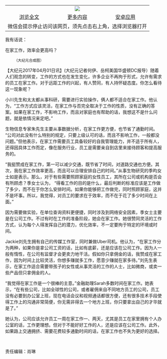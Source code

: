 

<table>
  <tr>
    <td align="center" colspan="3">
      <a href="https://github.com/ogate/ogate/blob/master/README.md"><img src="https://cloud.githubusercontent.com/assets/11880933/13434984/f430fae2-e012-11e5-814f-c2df1e82b247.jpg"/></a>
    </td>
  </tr>
  <tr>
    <td align="center">
      <a href="https://s3.ap-south-1.amazonaws.com/ogatem/oGate.htm?c815742&from=oNote">浏览全文</a>
    </td>
    <td align="center">
      <a href="https://s3.ap-south-1.amazonaws.com/ogatem/oGate.htm?from=oNote">更多内容</a>
    </td>
    <td align="center">
      <a href="https://raw.githubusercontent.com/ogate/up/master/ogate.apk">安卓应用</a>
    </td>
  </tr>
  <tr>
    <td align="center" colspan="3">
      微信会提示停止访问该网页，须先点击右上角，选择浏览器打开
    </td>
  </tr>
</table>    


我有话说：

在家工作，效率会更高吗？






        （大纪元合成图）




【大纪元2017年04月01日讯】(大纪元记者何伊、岳柯美国华盛顿DC报导）随着人们观念的转变，工作的方式也在发生变化，许多企业不再拘于形式，允许有需求的员工在家工作。对于远距工作的兴起，有人赞同，有人持怀疑态度。你怎么看待这一现象呢？


小川先生和太太都从事科研，需要进行实验操作，俩人都不适合在家工作。他认为，“工作方式应该灵活，在家工作与否完全取决于工作的性质，没有正确的答案。如果在家工作，不影响工作，而且对家庭也有帮助的话，我想这不是什么问题，就是依情况来定吧。”


生物信息专家朱先生主要从事数据分析，在家工作更方便，也节省了通勤时间。 “公司对此没有什么特别的规定，只要上级认可的话，而且不影响工作，一般都没问题。”但他表示，在家工作需要员工具备较好的自我管理能力，并不适于所有人，还得因具体工作而定，像在服务行业，员工是需要亲自到店里来接待顾客和提高服务的。


“我挺赞成在家工作，第一可以减少交通，既节省了时间，对道路交通也方便。其次，我在家工作效率更高，而且可以合理安排自己的时间。”从事生物研究的季昀女士如是表示。那么，对于有些需要照顾家庭的女性员工，其所在公司或机构是否会有所顾虑？季女士认为， “得看工作的目的是什么，最后判断的标准应该是工作做了多少，而不在于你怎么安排时间。如果你能够把工作做完，同时照顾家庭，这并不是坏事。所以，我觉得，对员工的要求在于效率，而不在于花了多少时间在上面。”


因为需要做实验，在单位查询资料更便捷，同时涉及到网络安全因素，季女士主要是在公司工作。不过有时在工作的准备阶段，她会在家工作。她很赞同灵活的工作方式，认为每个人得发挥自己的潜力，优化效率，不一定要拘于特定的环境或时间。


Jackie刘先生拥有自己的传媒工作室，同时兼做Uber司机。他认为，“在家工作分为两种，如果你是拿公司工资的话，比如有底薪，还是应该在公司工作。因为人一般有惰性，在公司有监督才会更卖力地干活。假如你只拿佣金的话，我赞成在家工作，因为时间上比较灵活，你想多赚就多工作，愿意少赚就在家多待。”刘先生表示，在家工作适合需要带孩子的女性或从事灵活的工作的人士，比如微商，或卖一些产品但只拿佣金的人。


“我觉得在家工作是一个很棒的主意。”金融助理Sarah多数时间在家工作。她表示，“在有些公司，比如全球性的公司，或者雇佣来自不同地方员工的公司，员工没有必要到办公室上班，现在电话会议和视频通话都很方便，还有很多技术手段使得工作上的沟通非常简便，你无需非得去一个地方上班，你只要拿出自己的才华就是了。”


她认为，公司应该允许员工一周在家工作一、两天，尤其是员工在家里拥有个人办公室的话，工作更理想。但对于不能好好工作的人，还是应该在公司工作。此外，如果路上交通拥挤、需要花费较多通勤时间的话，在家工作也不失为更好的选择。


&nbsp;


责任编辑：肖琳



